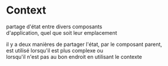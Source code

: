 # Context 

partage d'état entre divers composants     
d'application, quel que soit leur emplacement

il y a deux manières de partager l'état, par le composant parent,     
est utilisé lorsqu'il est plus complexe ou       
lorsqu'il n'est pas au bon endroit en utilisant le contexte

